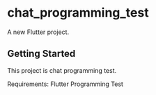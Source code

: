 # chat_programming_test

A new Flutter project.

## Getting Started

This project is chat programming test.

Requirements:
Flutter Programming Test
